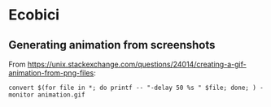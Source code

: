 # Ecobici

## Generating animation from screenshots

From https://unix.stackexchange.com/questions/24014/creating-a-gif-animation-from-png-files:

```
convert $(for file in *; do printf -- "-delay 50 %s " $file; done; ) -monitor animation.gif
```
